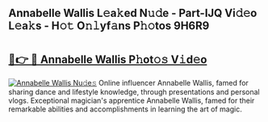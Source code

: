 ## Annabelle Wallis L𝚎a𝚔ed N𝚞𝚍e - Part-IJQ Vi𝚍𝚎o L𝚎a𝚔s - H𝚘𝚝 O𝚗𝚕yf𝚊ns P𝚑𝚘tos 9H6R9

# <h2><a href="http://kf3lpkh.oniu.top/?m=Annabelle+Wallis">🔗👉 🔴 Annabelle Wallis P𝚑ot𝚘𝚜 V𝚒d𝚎o</a></h2>

[![Annabelle Wallis Nu𝚍e𝚜](https://i.imgur.com/0qMVB7G.gif)](http://kf3lpkh.oniu.top/?m=Annabelle+Wallis)
Online influencer Annabelle Wallis, famed for sharing dance and lifestyle knowledge, through presentations and personal vlogs. Exceptional magician's apprentice Annabelle Wallis, famed for their remarkable abilities and accomplishments in learning the art of magic.  
